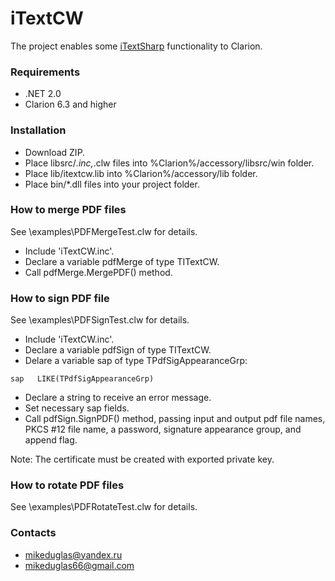 # iTextCW

The project enables some [iTextSharp](https://github.com/itext/itextsharp) functionality to Clarion.

### Requirements
- .NET 2.0
- Clarion 6.3 and higher

### Installation
- Download ZIP.
- Place libsrc/*.inc,*.clw files into %Clarion%/accessory/libsrc/win folder.
- Place lib/itextcw.lib into %Clarion%/accessory/lib folder.
- Place bin/*.dll files into your project folder.

### How to merge PDF files
See \examples\PDFMergeTest.clw  for details.

- Include 'iTextCW.inc'.
- Declare a variable pdfMerge of type TITextCW.
- Call pdfMerge.MergePDF() method.  

### How to sign PDF file
See \examples\PDFSignTest.clw  for details.

- Include 'iTextCW.inc'.
- Declare a variable pdfSign of type TITextCW.
- Delare a variable sap of type TPdfSigAppearanceGrp:
```
sap   LIKE(TPdfSigAppearanceGrp)
```
- Declare a string to receive an error message.
- Set necessary sap fields.
- Call pdfSign.SignPDF() method, passing input and output pdf file names, PKCS #12 file name, a password, signature appearance group, and append flag.  

Note: The certificate must be created with exported private key.

### How to rotate PDF files
See \examples\PDFRotateTest.clw  for details.

### Contacts
- mikeduglas@yandex.ru
- mikeduglas66@gmail.com

